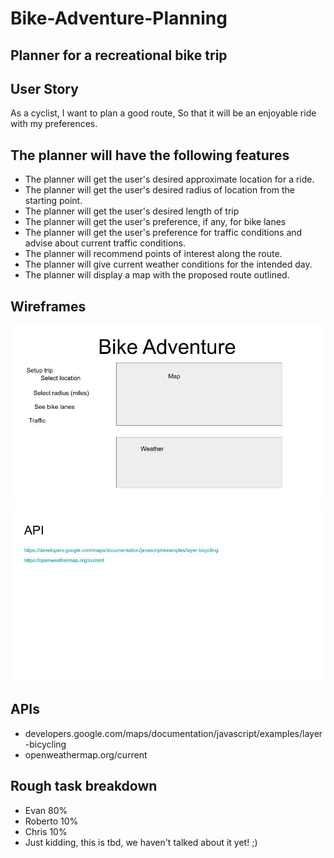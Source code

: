# Bike-Adventure-Planning
## Planner for a recreational bike trip

## User Story
As a cyclist,
I want to plan a good route,
So that it will be an enjoyable ride with my preferences.

## The planner will have the following features
* The planner will get the user's desired approximate location for a ride.
* The planner will get the user's desired radius of location from the starting point.
* The planner will get the user's desired length of trip
* The planner will get the user's preference, if any, for bike lanes
* The planner will get the user's preference for traffic conditions and advise
  about current traffic conditions.
* The planner will recommend points of interest along the route.
* The planner will give current weather conditions for the intended day.
* The planner will display a map with the proposed route outlined.

## Wireframes
![demo](./Wireframe_pg1.jpg)
![demo](./Wireframe_pg2.jpg)

## APIs
* developers.google.com/maps/documentation/javascript/examples/layer-bicycling
* openweathermap.org/current

## Rough task breakdown
* Evan 80%
* Roberto 10%
* Chris 10%
* Just kidding, this is tbd, we haven't talked about it yet! ;)


